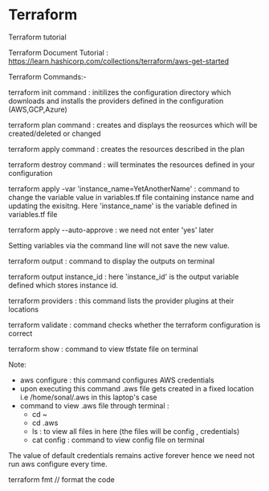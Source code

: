 # Terraform
Terraform tutorial 

Terraform Document Tutorial : https://learn.hashicorp.com/collections/terraform/aws-get-started

Terraform Commands:-

terraform init command : initilizes the configuration directory which downloads and installs the providers defined in the configuration (AWS,GCP,Azure)

terraform plan command : creates and displays the reosurces which will be created/deleted or changed

terraform apply command : creates the resources described in the plan

terraform destroy command : will terminates the resources defined in your configuration

terraform apply -var 'instance_name=YetAnotherName' : command to change the variable value in variables.tf file containing instance name and updating the                                                         exisitng. Here 'instance_name' is the variable defined in variables.tf file

terraform apply --auto-approve : we need not enter 'yes' later

Setting variables via the command line will not save the new value.

terraform output : command to display the outputs on terminal

terraform output instance_id : here 'instance_id' is the output variable defined which stores instance id.

terraform providers : this command lists the provider plugins at their locations

terraform validate : command checks whether the terraform configuration is correct

terraform show : command to view tfstate file on terminal

Note: 
- aws configure : this command configures AWS credentials 
- upon executing this command .aws file gets created in a fixed location i.e /home/sonal/.aws in this laptop's case
- command to view .aws file through terminal : 
  - cd ~
  - cd .aws
  - ls : to view all files in here (the files will be config , credentials)
  - cat config : command to view config file on terminal

The value of default credentials remains active forever hence we need not run aws configure every time.

terraform fmt // format the code



